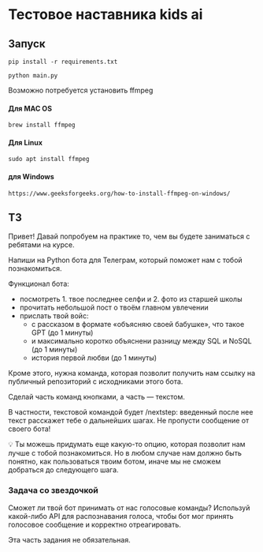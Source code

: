 # Тестовое наставника kids ai

## Запуск
```
pip install -r requirements.txt
```
```
python main.py
```

Возможно потребуется установить ffmpeg

#### Для MAC OS
```
brew install ffmpeg
```

#### Для Linux
```
sudo apt install ffmpeg
```

#### для Windows
```
https://www.geeksforgeeks.org/how-to-install-ffmpeg-on-windows/
```

## ТЗ

Привет! Давай попробуем на практике то, чем вы будете заниматься с ребятами на курсе.

Напиши на Python бота для Телеграм, который поможет нам с тобой познакомиться.

Функционал бота:

- посмотреть 1. твое последнее селфи и 2. фото из старшей школы
- прочитать небольшой пост о твоём главном увлечении
- прислать твой войс:
    - с рассказом в формате «объясняю своей бабушке», что такое GPT (до 1 минуты)
    - и максимально коротко объяснени разницу между SQL и NoSQL (до 1 минуты)
    - история первой любви (до 1 минуты)

Кроме этого, нужна команда, которая позволит получить нам ссылку на публичный репозиторий с исходниками этого бота.

Сделай часть команд кнопками, а часть — текстом.

В частности, текстовой командой будет /nextstep: введенный после нее текст расскажет тебе о дальнейших шагах. Не пропусти сообщение от своего бота!

<aside>
💡 Ты можешь придумать еще какую-то опцию, которая позволит нам лучше с тобой познакомиться. Но в любом случае нам должно быть понятно, как пользоваться твоим ботом, иначе мы не сможем добраться до следующего шага.

</aside>

### Задача со звездочкой

Сможет ли твой бот принимать от нас голосовые команды? Используй какой-либо API для распознавания голоса, чтобы бот мог принять голосовое сообщение и корректно отреагировать.

Эта часть задания не обязательная.

